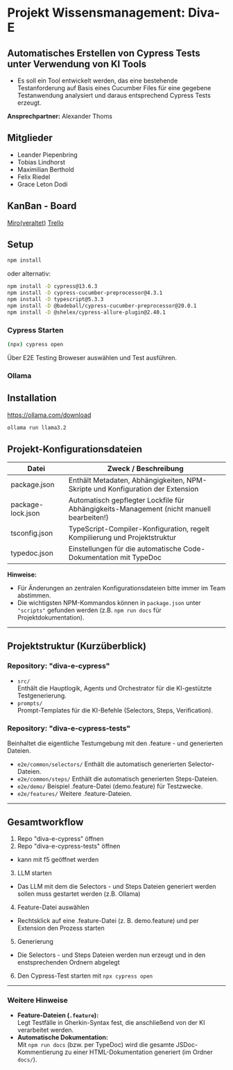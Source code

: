 # Projekt Wissensmanagement: Diva-E 

## Automatisches Erstellen von Cypress Tests unter Verwendung von KI Tools
- Es soll ein Tool entwickelt werden, das eine bestehende Testanforderung auf Basis eines Cucumber Files für eine gegebene Testanwendung analysiert und daraus entsprechend Cypress Tests erzeugt.

**Ansprechpartner:** Alexander Thoms


## Mitglieder
- Leander Piepenbring   
- Tobias Lindhorst       
- Maximilian Berthold    
- Felix Riedel         
- Grace Leton Dodi

## KanBan - Board
[Miro(veraltet)](https://miro.com/app/board/uXjVIMEqWZo=/?share_link_id=682357976358)
[Trello](https://trello.com/b/JGFZBSRz/projekt-wm)
## Setup
```bash
npm install
```
oder alternativ:
```bash
npm install -D cypress@13.6.3
npm install -D cypress-cucumber-preprocessor@4.3.1
npm install -D typescript@5.3.3
npm install -D @badeball/cypress-cucumber-preprocessor@20.0.1
npm install -D @shelex/cypress-allure-plugin@2.40.1
```
### Cypress Starten
```bash
(npx) cypress open
```
Über E2E Testing Broweser auswählen und Test ausführen. 

### Ollama 

## Installation

https://ollama.com/download

```bash
ollama run llama3.2
```

## Projekt-Konfigurationsdateien

| Datei             | Zweck / Beschreibung                                                                     |
|-------------------|------------------------------------------------------------------------------------------|
| package.json      | Enthält Metadaten, Abhängigkeiten, NPM-Skripte und Konfiguration der Extension           |
| package-lock.json | Automatisch gepflegter Lockfile für Abhängigkeits-Management (nicht manuell bearbeiten!) |
| tsconfig.json     | TypeScript-Compiler-Konfiguration, regelt Kompilierung und Projektstruktur               |
| typedoc.json      | Einstellungen für die automatische Code-Dokumentation mit TypeDoc                        |

**Hinweise:**  
- Für Änderungen an zentralen Konfigurationsdateien bitte immer im Team abstimmen.  
- Die wichtigsten NPM-Kommandos können in `package.json` unter `"scripts"` gefunden werden (z.B. `npm run docs` für Projektdokumentation).

---

## Projektstruktur (Kurzüberblick)

### Repository: "diva-e-cypress"
- `src/`  
  Enthält die Hauptlogik, Agents und Orchestrator für die KI-gestützte Testgenerierung.
- `prompts/`  
  Prompt-Templates für die KI-Befehle (Selectors, Steps, Verification).

### Repository: "diva-e-cypress-tests"
Beinhaltet die eigentliche Testumgebung mit den .feature - und generierten Dateien.

- `e2e/common/selectors/`
Enthält die automatisch generierten Selector-Dateien.
- `e2e/common/steps/`
Enthält die automatisch generierten Steps-Dateien.
- `e2e/demo/`
Beispiel .feature-Datei (demo.feature) für Testzwecke.
- `e2e/features/`
Weitere .feature-Dateien.

---

## Gesamtworkflow

1. Repo "diva-e-cypress" öffnen
2. Repo "diva-e-cypress-tests" öffnen
  - kann mit f5 geöffnet werden
3. LLM starten
  - Das LLM mit dem die Selectors - und Steps Dateien generiert werden sollen muss gestartet werden (z.B. Ollama)
4. Feature-Datei auswählen
  - Rechtsklick auf eine .feature-Datei (z. B. demo.feature) und per Extension den Prozess starten
5. Generierung
  - Die Selectors - und Steps Dateien werden nun erzeugt und in den enstsprechenden Ordnern abgelegt
6. Den Cypress-Test starten mit `npx cypress open`

---

### Weitere Hinweise

- **Feature-Dateien (`.feature`):**  
  Legt Testfälle in Gherkin-Syntax fest, die anschließend von der KI verarbeitet werden.
- **Automatische Dokumentation:**  
  Mit `npm run docs` (bzw. per TypeDoc) wird die gesamte JSDoc-Kommentierung zu einer HTML-Dokumentation generiert (im Ordner `docs/`).

